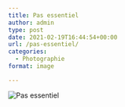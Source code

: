 ```yaml
---
title: Pas essentiel
author: admin
type: post
date: 2021-02-19T16:44:54+00:00
url: /pas-essentiel/
categories:
  - Photographie
format: image

---
```

![Pas essentiel](./apc_0695.jpg)